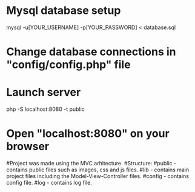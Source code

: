 # Mysql database setup
mysql -u[YOUR_USERNAME] -p[YOUR_PASSWORD] < database.sql

# Change database connections in "config/config.php" file

# Launch server
php -S localhost:8080 -t public

# Open "localhost:8080" on your browser

#Project was made using the MVC arhitecture. 
#Structure:
#public - contains public files such as images, css and js files.
#lib - contains main project files including the Model-View-Controller files.
#config - contains config file.
#log - contains log file.